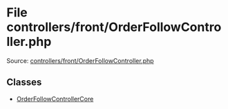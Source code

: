 File controllers/front/OrderFollowController.php
=========

Source: [controllers/front/OrderFollowController.php](https://github.com/PrestaShop/PrestaShop/blob/1.5.6.3/controllers/front/OrderFollowController.php)


Classes
-------

* [OrderFollowControllerCore](class.OrderFollowControllerCore.md)

